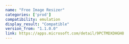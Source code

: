 ```yaml
---
name: "Free Image Resizer"
categories: ['prod']
compatibility: emulation
display_result: "Compatible"
version_from: "1.1.0.0"
link: https://apps.microsoft.com/detail/9PCTMDXDHGH8
---
```

